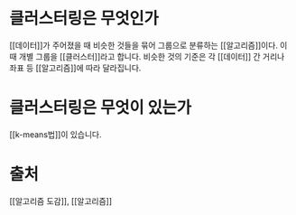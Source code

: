 # 클러스터링은 무엇인가
[[데이터]]가 주어졌을 때 비슷한 것들을 묶어 그룹으로 분류하는 [[알고리즘]]이다.
이때 개별 그룹을 [[클러스터]]라고 합니다.
비슷한 것의 기준은 각 [[데이터]] 간 거리나 좌표 등 [[알고리즘]]에 따라 달라집니다.
# 클러스터링은 무엇이 있는가
[[k-means법]]이 있습니다.

# 출처
[[알고리즘 도감]], [[알고리즘]]